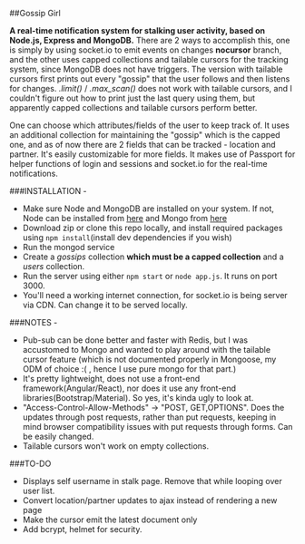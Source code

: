 ##Gossip Girl

**A real-time notification system for stalking user activity, based on Node.js, Express and MongoDB.** 
There are 2 ways to accomplish this, one is simply by using socket.io to emit events on changes **nocursor** branch, and the other uses capped collections and tailable cursors for the tracking system, since MongoDB does not have triggers. 
The version with tailable cursors first prints out every "gossip" that the user follows and then listens for changes. *.limit()* / *.max_scan()* does not work with tailable cursors, and I couldn't figure out how to print just the last query using them, but apparently capped collections and tailable cursors perform better.

One can choose which attributes/fields of the user to keep track of. It uses an additional collection for maintaining the "gossip" which is the capped one, and as of now there are 2 fields that can be tracked - location and partner. It's easily customizable for more fields. 
It makes use of Passport for helper functions of login and sessions and socket.io for the real-time notifications. 

###INSTALLATION - 
* Make sure Node and MongoDB are installed on your system. If not, Node can be installed from
[here](https://nodejs.org/en/) and Mongo from [here](https://docs.mongodb.com/manual/installation/?jmp=footer)
* Download zip or clone this repo locally, and install required packages using `npm install`(install dev dependencies if you wish)
* Run the mongod service
* Create a *gossips* collection **which must be a capped collection** and a *users* collection.
* Run the server using either `npm start` or `node app.js`. It runs on port 3000.
* You'll need a working internet connection, for socket.io is being server via CDN. Can change it to be served locally.

###NOTES - 

* Pub-sub can be done better and faster with Redis, but I was accustomed to Mongo and wanted to play around with the tailable cursor feature (which is not documented properly in Mongoose, my ODM of choice :( , hence I use pure mongo for that part.)
* It's pretty lightweight, does not use a front-end framework(Angular/React), nor does it use any
front-end libraries(Bootstrap/Material). So yes, it's kinda ugly to look at.
* "Access-Control-Allow-Methods" -> "POST, GET,OPTIONS". Does the updates through post requests, rather than put requests, keeping in mind browser compatibility issues with put requests through forms. Can be easily changed.
* Tailable cursors won't work on empty collections.

###TO-DO
* Displays self username in stalk page. Remove that while looping over user list.
* Convert location/partner updates to ajax instead of rendering a new page
* Make the cursor emit the latest document only
* Add bcrypt, helmet for security.   